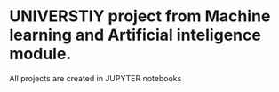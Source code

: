 # UNIVERSTIY project from Machine learning and Artificial inteligence module.

All projects are created in JUPYTER notebooks 
